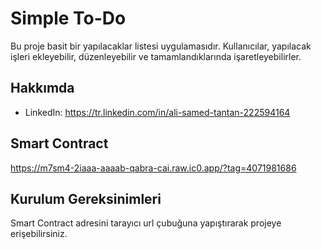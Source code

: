 # Simple To-Do

Bu proje basit bir yapılacaklar listesi uygulamasıdır. Kullanıcılar, yapılacak işleri ekleyebilir, düzenleyebilir ve tamamlandıklarında işaretleyebilirler.

## Hakkımda
- LinkedIn: https://tr.linkedin.com/in/ali-samed-tantan-222594164

## Smart Contract
https://m7sm4-2iaaa-aaaab-qabra-cai.raw.ic0.app/?tag=4071981686

## Kurulum Gereksinimleri
Smart Contract adresini tarayıcı url çubuğuna yapıştırarak projeye erişebilirsiniz.
